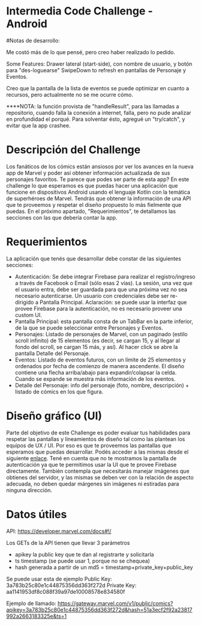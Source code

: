 # Intermedia Code Challenge - Android

#Notas de desarrollo:

Me costó más de lo que pensé, pero creo haber realizado lo pedido.

Some Features:
Drawer lateral (start-side), con nombre de usuario, y botón para "des-loguearse"
SwipeDown to refresh en pantallas de Personaje y Eventos.

Creo que la pantalla de la lista de eventos se puede optimizar en cuanto a recursos, pero actualmente no se me ocurre cómo.

****NOTA: la función provista de "handleResult", para las llamadas a repositorio, cuando falla la conexión a internet, falla, pero no pude analizar en profundidad el porqué.
Para solventar ésto, agregué un "try/catch", y evitar que la app crashee.



# Descripción del Challenge

Los fanáticos de los cómics están ansiosos por ver los avances en la nueva app de Marvel y poder así obtener información actualizada de sus personajes favoritos. Te parece que podes ser parte de esta app?
En este challenge lo que esperamos es que puedas hacer una aplicación que funcione en dispositivos Android usando el lenguaje Kotlin con la temática de superhéroes de Marvel. Tendrás que obtener la información de una API que te proveemos y respetar el diseño propuesto lo más fielmente que puedas.
En el próximo apartado, "Requerimientos", te detallamos las secciones con las que debería contar la app.

# Requerimientos
La aplicación que tenés que desarrollar debe constar de las siguientes secciones:
- Autenticación: Se debe integrar Firebase para realizar el registro/ingreso a través de Facebook o Email (sólo esas 2 vías). La sesión, una vez que el usuario entra, debe ser guardada para que una próxima vez no sea necesario autenticarse. Un usuario con credenciales debe ser re-dirigido a Pantalla Principal. Aclaración: se puede usar la interfaz que provee Firebase para la autenticación, no es necesario proveer una custom UI.
- Pantalla Principal: esta pantalla consta de un TabBar en la parte inferior, de la que se puede seleccionar entre Personajes y Eventos.
- Personajes: Listado de personajes de Marvel, con un paginado (estilo scroll infinito) de 15 elementos (es decir, se cargan 15, y al llegar al fondo del scroll, se cargan 15 más, y así). Al hacer click se abre la pantalla ​Detalle del Personaje.​
- Eventos: Listado de eventos futuros, con un límite de 25 elementos y ordenados por fecha de comienzo de manera ascendente. El diseño contiene una flecha arriba/abajo para expandir/colapsar la celda. Cuando se expande se muestra más información de los eventos.
- Detalle del Personaje: info del personaje (foto, nombre, descripción) + listado de cómics en los que figura.

# Diseño gráfico (UI)
Parte del objetivo de este Challenge es poder evaluar tus habilidades para respetar las pantallas y lineamientos de diseño tal como las plantean los equipos de UX / UI. Por eso es que te proveemos las pantallas que esperamos que puedas desarrollar. Podés acceder a las mismas desde el siguiente [enlace](https://xd.adobe.com/view/610ea5ae-9964-46d1-bdce-d456a63a2ed6-345d/grid). Tené en cuenta que no te mostramos la pantalla de autenticación ya que te permitimos usar la UI que te provee ​Firebase​ directamente. También contempla que necesitarás manejar imágenes que obtienes del servidor, y las mismas se deben ver con la relación de aspecto adecuada, no deben quedar márgenes sin imágenes ni estiradas para ninguna dirección.

# Datos útiles
API:​ https://developer.marvel.com/docs#!/

Los GETs de la API tienen que llevar 3 parámetros
- apikey la public key que te dan al registrarte y solicitarla
- ts timestamp (se puede usar 1, porque no se chequea)
- hash generada a partir de un md5 = timestamp+private_key+public_key

Se puede usar esta de ejemplo
Public Key: 3a783b25c80e1c44875356dd363f272d
Private Key: aa1141953df8c088f39a97de10008578e834580f

Ejemplo de llamado: https://gateway.marvel.com/v1/public/comics?apikey=3a783b25c80e1c44875356dd363f272d&hash=51a3ecf2f92a23817992a2663183325e&ts=1
